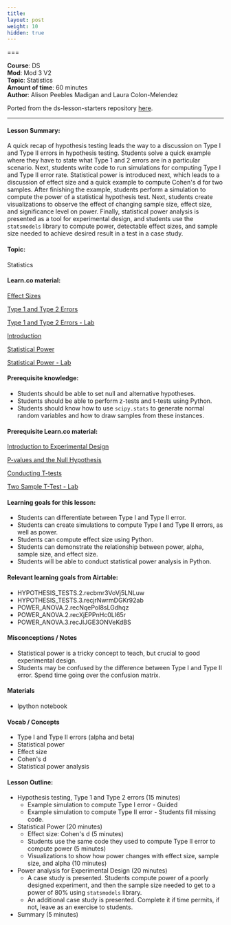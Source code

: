 ```yaml
---
title: 
layout: post
weight: 10
hidden: true
---
```


===


**Course**: DS   <br/>
**Mod**: Mod 3 V2               <br/>
**Topic**:  Statistics <br/>
**Amount of time**:  60 minutes  <br/>
**Author**: Alison Peebles Madigan and Laura Colon-Melendez

Ported from the ds-lesson-starters repository [here](https://github.com/learn-co-curriculum/ds-lessons-starter/tree/master/effect-power).


***

#### Lesson Summary:

A quick recap of hypothesis testing leads the way to a discussion on Type I and Type II errors in hypothesis testing. Students solve a quick example where they have to state what Type 1 and 2 errors are in a particular scenario. Next, students write code to run simulations for computing Type I and Type II error rate. Statistical power is introduced next, which leads to a discussion of effect size and a quick example to compute Cohen's d for two samples. After finishing the example, students perform a simulation to compute the power of a statistical hypothesis test. Next, students create visualizations to observe the effect of changing sample size, effect size, and significance level on power.  Finally, statistical power analysis is presented as a tool for experimental design, and students use the `statsmodels` library to compute power, detectable effect sizes, and sample size needed to achieve desired result in a test in a case study.

#### Topic:

Statistics

#### Learn.co material:

[Effect Sizes](https://github.com/learn-co-curriculum/dsc-effect-sizes)

[Type 1 and Type 2 Errors](https://github.com/learn-co-curriculum/dsc-type-1-and-2-error)

[Type 1 and Type 2 Errors - Lab](https://github.com/learn-co-curriculum/dsc-type-1-and-2-error-lab)

[Introduction](https://github.com/learn-co-curriculum/dsc-statistical-power-anova-introduction)

[Statistical Power](https://github.com/learn-co-curriculum/dsc-statistical-power)

[Statistical Power - Lab](https://github.com/learn-co-curriculum/dsc-statistical-power-lab)

#### Prerequisite knowledge:

* Students should be able to set null and alternative hypotheses. 
* Students should be able to perform z-tests and t-tests using Python.
* Students should know how to use `scipy.stats` to generate normal random variables and how to draw samples from these instances.

#### Prerequisite Learn.co material:

[Introduction to Experimental Design](https://github.com/learn-co-curriculum/dsc-experimental-design)

[P-values and the Null Hypothesis](https://github.com/learn-co-curriculum/dsc-p-values-and-null-hypothesis)

[Conducting T-tests](https://github.com/learn-co-curriculum/dsc-t-tests)

[Two Sample T-Test - Lab](https://github.com/learn-co-curriculum/dsc-two-sample-t-tests-lab)

#### Learning goals for this lesson:

* Students can differentiate between Type I and Type II error.
* Students can create simulations to compute Type I and Type II errors, as well as power. 
* Students can compute effect size using Python.
* Students can demonstrate the relationship between power, alpha, sample size, and effect size. 
* Students will be able to conduct statistical power analysis in Python. 


#### Relevant learning goals from Airtable: 

* HYPOTHESIS_TESTS.2.recbmr3VoVj5LNLuw
* HYPOTHESIS_TESTS.3.recjrNwrmDGKr92ab
* POWER_ANOVA.2.recNqePoI8sLGdhqz
* POWER_ANOVA.2.recXjEPPnHc0LI65r
* POWER_ANOVA.3.recJIJGE3ONVeKdBS


#### Misconceptions / Notes

* Statistical power is a tricky concept to teach, but crucial to good experimental design. 
* Students may be confused by the difference between Type I and Type II error. Spend time going over the confusion matrix. 

#### Materials
- Ipython notebook 

#### Vocab / Concepts 
* Type I and Type II errors (alpha and beta)
* Statistical power
* Effect size
* Cohen's d
* Statistical power analysis

#### Lesson Outline:

* Hypothesis testing, Type 1 and Type 2 errors (15 minutes)
    * Example simulation to compute Type I error - Guided
    * Example simulation to compute Type II error - Students fill missing code. 
* Statistical Power (20 minutes)
    * Effect size: Cohen's d (5 minutes)
    * Students use the same code they used to compute Type II error to compute power (5 minutes)
    * Visualizations to show how power changes with effect size, sample size, and alpha (10 minutes) 
* Power analysis for Experimental Design (20 minutes)
    * A case study is presented. Students compute power of a poorly designed experiment, and then the sample size needed to get to a power of 80% using `statsmodels` library. 
    * An additional case study is presented. Complete it if time permits, if not, leave as an exercise to students. 
* Summary (5 minutes)
